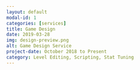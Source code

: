 ```yaml
---
layout: default
modal-id: 1
categories: [services]
title: Game Design
date: 2019-03-28
img: design-preview.png
alt: Game Design Service
project-date: October 2018 to Present
category: Level Editing, Scripting, Stat Tuning
---
```

